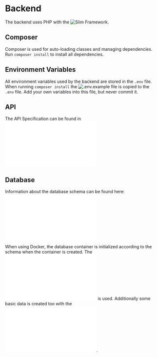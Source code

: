 # Backend

The backend uses PHP with the ![Slim Framework](https://www.slimframework.com/).

## Composer

Composer is used for auto-loading classes and managing dependencies. Run `composer install` to install all dependencies.

## Environment Variables

All environment variables used by the backend are stored in the `.env` file. When running `composer install` the ![.env.example](.env.example) file is copied to the `.env` file.  Add your own variables into this file, but never commit it. 

## API

The API Specification can be found in ![API Spec Version 1](../docs/api-v1.md)

## Database

Information about the database schema can be found here: ![database](../docs/database.md)

When using Docker, the database container is initialized according to the schema when the container is created. The ![setup script](../docker/db/01_setup.sql) is used. Additionally some basic data is created too with the ![init data script](../docker/db/02_initData.sql).